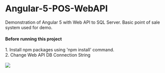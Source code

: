 # Angular-5-POS-WebAPI
Demonstration of Angular 5 with Web API to SQL Server. Basic point of sale system used for demo.
<br>
<h4>Before running this project</h4>
1. Install npm packages using 'npm install' command.<br>
2. Change Web API DB Connection String<br><br>
<a href="https://imgur.com/VTZDAka"><img src="https://i.imgur.com/VTZDAka.gif"></a>
